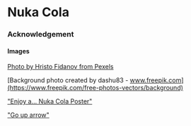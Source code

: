 # Nuka Cola

### Acknowledgement

#### Images

[Photo by Hristo Fidanov from Pexels](https://www.pexels.com/photo/scenic-view-of-forest-during-night-time-1252869/)

[Background photo created by dashu83 - www.freepik.com](https://www.freepik.com/free-photos-vectors/background)

["Enjoy a... Nuka Cola Poster"](https://br.pinterest.com/pin/430727151854774107/?autologin=true)

["Go up arrow"](https://www.dlf.pt/ddetail/wbxRmi_vintage-double-sided-light-up-arrow-sign-light/)
